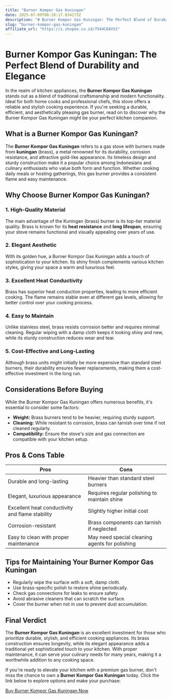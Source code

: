 ```yaml
---
title: "Burner Kompor Gas Kuningan"
date: 2025-07-09T06:18:17.834173Z
description: "# Burner Kompor Gas Kuningan: The Perfect Blend of Durability and Elegance..."
slug: "burner-kompor-gas-kuningan"
affiliate_url: "https://s.shopee.co.id/7V44C68VX2"
---
```

# Burner Kompor Gas Kuningan: The Perfect Blend of Durability and Elegance

In the realm of kitchen appliances, the **Burner Kompor Gas Kuningan** stands out as a blend of traditional craftsmanship and modern functionality. Ideal for both home cooks and professional chefs, this stove offers a reliable and stylish cooking experience. If you're seeking a durable, efficient, and aesthetically pleasing gas burner, read on to discover why the Burner Kompor Gas Kuningan might be your perfect kitchen companion.

## What is a Burner Kompor Gas Kuningan?

The **Burner Kompor Gas Kuningan** refers to a gas stove with burners made from **kuningan** (brass), a metal renowned for its durability, corrosion resistance, and attractive gold-like appearance. Its timeless design and sturdy construction make it a popular choice among Indonesians and culinary enthusiasts who value both form and function. Whether cooking daily meals or hosting gatherings, this gas burner provides a consistent flame and easy maintenance.

## Why Choose Burner Kompor Gas Kuningan?

### 1. High-Quality Material

The main advantage of the Kuningan (brass) burner is its top-tier material quality. Brass is known for its **heat resistance** and **long lifespan**, ensuring your stove remains functional and visually appealing over years of use.

### 2. Elegant Aesthetic

With its golden hue, a Burner Kompor Gas Kuningan adds a touch of sophistication to your kitchen. Its shiny finish complements various kitchen styles, giving your space a warm and luxurious feel.

### 3. Excellent Heat Conductivity

Brass has superior heat conduction properties, leading to more efficient cooking. The flame remains stable even at different gas levels, allowing for better control over your cooking process.

### 4. Easy to Maintain

Unlike stainless steel, brass resists corrosion better and requires minimal cleaning. Regular wiping with a damp cloth keeps it looking shiny and new, while its sturdy construction reduces wear and tear.

### 5. Cost-Effective and Long-Lasting

Although brass units might initially be more expensive than standard steel burners, their durability ensures fewer replacements, making them a cost-effective investment in the long run.

## Considerations Before Buying

While the Burner Kompor Gas Kuningan offers numerous benefits, it's essential to consider some factors:

- **Weight:** Brass burners tend to be heavier, requiring sturdy support.
- **Cleaning:** While resistant to corrosion, brass can tarnish over time if not cleaned regularly.
- **Compatibility:** Ensure the stove's size and gas connection are compatible with your kitchen setup.

## Pros & Cons Table

| **Pros** | **Cons** |
|---------------------------|----------------------------|
| Durable and long-lasting | Heavier than standard steel burners |
| Elegant, luxurious appearance | Requires regular polishing to maintain shine |
| Excellent heat conductivity and flame stability | Slightly higher initial cost |
| Corrosion-resistant | Brass components can tarnish if neglected |
| Easy to clean with proper maintenance | May need special cleaning agents for polishing |

## Tips for Maintaining Your Burner Kompor Gas Kuningan

- Regularly wipe the surface with a soft, damp cloth.
- Use brass-specific polish to restore shine periodically.
- Check gas connections for leaks to ensure safety.
- Avoid abrasive cleaners that can scratch the surface.
- Cover the burner when not in use to prevent dust accumulation.

## Final Verdict

The **Burner Kompor Gas Kuningan** is an excellent investment for those who prioritize durable, stylish, and efficient cooking appliances. Its brass construction ensures longevity, while its elegant appearance adds a traditional yet sophisticated touch to your kitchen. With proper maintenance, it can serve your culinary needs for many years, making it a worthwhile addition to any cooking space.

If you're ready to elevate your kitchen with a premium gas burner, don't miss the chance to own a **Burner Kompor Gas Kuningan** today. Click the link below to explore options and make your purchase:

[Buy Burner Kompor Gas Kuningan Now](https://s.shopee.co.id/7V44C68VX2)
